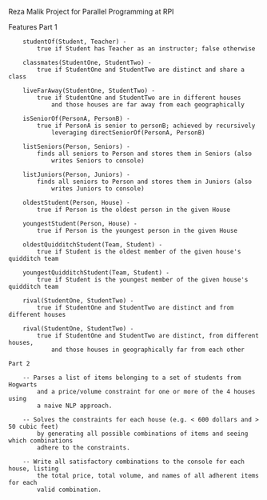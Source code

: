 Reza Malik
Project for Parallel Programming at RPI

Features
    Part 1

        studentOf(Student, Teacher) - 
            true if Student has Teacher as an instructor; false otherwise
        
        classmates(StudentOne, StudentTwo) -
            true if StudentOne and StudentTwo are distinct and share a class

        liveFarAway(StudentOne, StudentTwo) -
            true if StudentOne and StudentTwo are in different houses
                and those houses are far away from each geographically

        isSeniorOf(PersonA, PersonB) -
            true if PersonA is senior to personB; achieved by recursively
                leveraging directSeniorOf(PersonA, PersonB)

        listSeniors(Person, Seniors) -
            finds all seniors to Person and stores them in Seniors (also
                writes Seniors to console)

        listJuniors(Person, Juniors) -
            finds all seniors to Person and stores them in Juniors (also
                writes Juniors to console)

        oldestStudent(Person, House) -
            true if Person is the oldest person in the given House
        
        youngestStudent(Person, House) -
            true if Person is the youngest person in the given House

        oldestQuidditchStudent(Team, Student) -
            true if Student is the oldest member of the given house's quidditch team

        youngestQuidditchStudent(Team, Student) -
            true if Student is the youngest member of the given house's quidditch team

        rival(StudentOne, StudentTwo) -
            true if StudentOne and StudentTwo are distinct and from different houses

        rival(StudentOne, StudentTwo) -
            true if StudentOne and StudentTwo are distinct, from different houses,
                and those houses in geographically far from each other

    Part 2
        
        -- Parses a list of items belonging to a set of students from Hogwarts
            and a price/volume constraint for one or more of the 4 houses using
            a naive NLP approach.

        -- Solves the constraints for each house (e.g. < 600 dollars and > 50 cubic feet)
            by generating all possible combinations of items and seeing which combinations
            adhere to the constraints.

        -- Write all satisfactory combinations to the console for each house, listing
            the total price, total volume, and names of all adherent items for each
            valid combination.




